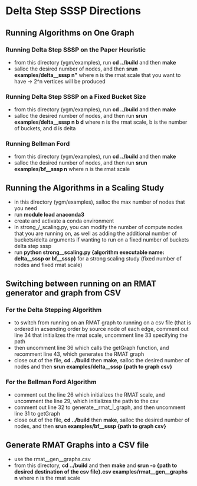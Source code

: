 # Delta Step SSSP Directions
## Running Algorithms on One Graph
### Running Delta Step SSSP on the Paper Heuristic
- from this directory (ygm/examples), run **cd ../build** and then **make**
- salloc the desired number of nodes, and then **srun examples/delta_\_sssp n"** where n is the rmat scale that you want to have -> 2^n vertices will be produced

### Running Delta Step SSSP on a Fixed Bucket Size
- from this directory (ygm/examples), run **cd ../build** and then **make**
- salloc the desired number of nodes, and then run **srun examples/delta_\_sssp n b d** where n is the rmat scale, b is the number of buckets, and d is delta

### Running Bellman Ford 
- from this directory (ygm/examples), run **cd ../build** and then **make**
- salloc the desired number of nodes, and then run **srun examples/bf_\_sssp n** where n is the rmat scale

## Running the Algorithms in a Scaling Study
- in this directory (ygm/examples), salloc the max number of nodes that you need
- run **module load anaconda3**
- create and activate a conda environment
- in strong_/_scaling.py, you can modify the number of compute nodes that you are running on, as well as adding the additional number of buckets/delta arguments if wanting to run on a fixed number of buckets delta step sssp
- run **python strong_\_scaling.py {algorithm executable name: delta_\_sssp or bf_\_sssp}** for a strong scaling study (fixed number of nodes and fixed rmat scale)

## Switching between running on an RMAT generator and graph from CSV
### For the Delta Stepping Algorithm
- to switch from running on an RMAT graph to running on a csv file (that is ordered in acsending order by source node of each edge, comment out line 34 that initializes the rmat scale, uncomment line 33 specifying the path
- then uncomment line 36 which calls the getGraph function, and recomment line 43, which generates the RMAT graph
- close out of the file, **cd ../build** then **make**, salloc the desired number of nodes and then **srun examples/delta_\_sssp {path to graph csv}**

### For the Bellman Ford Algorithm
- comment out the line 26 which initializes the RMAT scale, and uncomment the line 29, which initializes the path to the csv
- comment out line 32 to generate_\_rmat_|_graph, and then uncomment line 31 to getGraph
- close out of the file, **cd ../build** then **make**, salloc the desired number of nodes, and then **srun examples/bf_\_sssp {path to graph csv}**

## Generate RMAT Graphs into a CSV file
- use the rmat_\_gen_\_graphs.csv
- from this directory, **cd ../build** and then **make** and **srun -o {path to desired destination of the csv file}.csv examples/rmat_\_gen_\_graphs n** where n is the rmat scale
